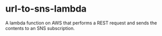 # url-to-sns-lambda

A lambda function on AWS that performs a REST request and sends the contents to an SNS subscription.
